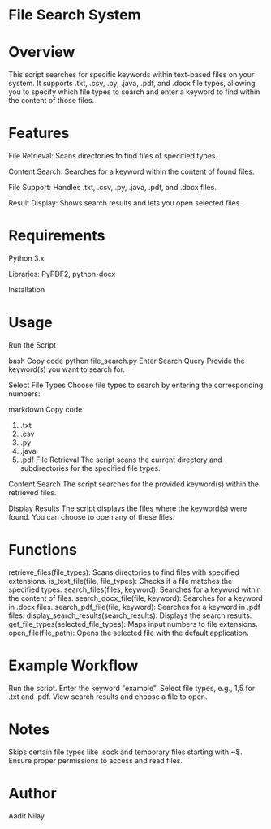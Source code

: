 # File Search System


# Overview

This script searches for specific keywords within text-based files on your system. It supports .txt, .csv, .py, .java, .pdf, and .docx file types, allowing you to specify which file types to search and enter a keyword to find within the content of those files.


# Features

File Retrieval: Scans directories to find files of specified types.

Content Search: Searches for a keyword within the content of found files.

File Support: Handles .txt, .csv, .py, .java, .pdf, and .docx files.

Result Display: Shows search results and lets you open selected files.


# Requirements

Python 3.x

Libraries: PyPDF2, python-docx

Installation


# Usage

Run the Script

bash
Copy code
python file_search.py
Enter Search Query
Provide the keyword(s) you want to search for.

Select File Types
Choose file types to search by entering the corresponding numbers:

markdown
Copy code
1. .txt
2. .csv
3. .py
4. .java
5. .pdf
File Retrieval
The script scans the current directory and subdirectories for the specified file types.

Content Search
The script searches for the provided keyword(s) within the retrieved files.

Display Results
The script displays the files where the keyword(s) were found. You can choose to open any of these files.


# Functions

retrieve_files(file_types): Scans directories to find files with specified extensions.
is_text_file(file, file_types): Checks if a file matches the specified types.
search_files(files, keyword): Searches for a keyword within the content of files.
search_docx_file(file, keyword): Searches for a keyword in .docx files.
search_pdf_file(file, keyword): Searches for a keyword in .pdf files.
display_search_results(search_results): Displays the search results.
get_file_types(selected_file_types): Maps input numbers to file extensions.
open_file(file_path): Opens the selected file with the default application.


# Example Workflow

Run the script.
Enter the keyword "example".
Select file types, e.g., 1,5 for .txt and .pdf.
View search results and choose a file to open.


# Notes

Skips certain file types like .sock and temporary files starting with ~$.
Ensure proper permissions to access and read files.

# Author
Aadit Nilay
